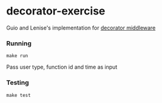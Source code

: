 # decorator-exercise
Guio and Lenise's implementation for [decorator middleware](https://gist.github.com/leandromoreira/c452fec7c588702be9c3fddf90a03983)

### Running

`make run`

Pass user type, function id and time as input

### Testing

`make test`
